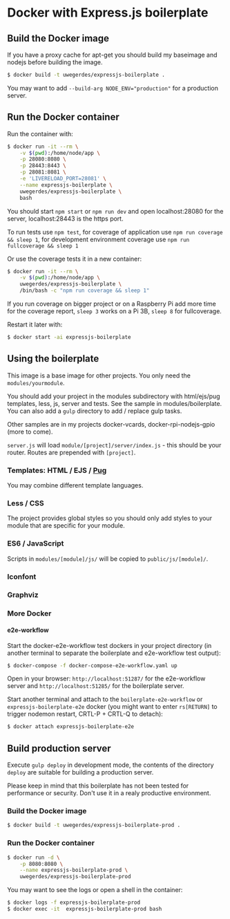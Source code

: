 # Docker with Express.js boilerplate

## Build the Docker image

If you have a proxy cache for apt-get you should build my baseimage and nodejs before building the image.

```bash
$ docker build -t uwegerdes/expressjs-boilerplate .
```

You may want to add `--build-arg NODE_ENV="production"` for a production server.

## Run the Docker container

Run the container with:

```bash
$ docker run -it --rm \
	-v $(pwd):/home/node/app \
	-p 28080:8080 \
	-p 28443:8443 \
	-p 28081:8081 \
	-e 'LIVERELOAD_PORT=28081' \
	--name expressjs-boilerplate \
	uwegerdes/expressjs-boilerplate \
	bash
```

You should start `npm start` or `npm run dev` and open localhost:28080 for the server, localhost:28443 is the https port.

To run tests use `npm test`, for coverage of application use `npm run coverage && sleep 1`, for development environment coverage use `npm run fullcoverage && sleep 1`

Or use the coverage tests it in a new container:

```bash
$ docker run -it --rm \
	-v $(pwd):/home/node/app \
	uwegerdes/expressjs-boilerplate \
	/bin/bash -c "npm run coverage && sleep 1"
```

If you run coverage on bigger project or on a Raspberry Pi add more time for the coverage report, `sleep 3` works on a Pi 3B, `sleep 8` for fullcoverage.

Restart it later with:

```bash
$ docker start -ai expressjs-boilerplate
```

## Using the boilerplate

This image is a base image for other projects. You only need the `modules/yourmodule`.

You should add your project in the modules subdirectory with html/ejs/pug templates, less, js, server and tests. See the sample in modules/boilerplate. You can also add a `gulp` directory to add / replace gulp tasks.

Other samples are in my projects docker-vcards, docker-rpi-nodejs-gpio (more to come).

`server.js` will load `module/[project]/server/index.js` - this should be your router. Routes are prepended with `[project]`.

### Templates: HTML / EJS / [Pug](https://pugjs.org/)

You may combine different template languages.

### Less / CSS

The project provides global styles so you should only add styles to your module that are specific for your module.

### ES6 / JavaScript

Scripts in `modules/[module]/js/` will be copied to `public/js/[module]/`.

### Iconfont

### Graphviz

### More Docker

#### e2e-workflow

Start the docker-e2e-workflow test dockers in your project directory (in another terminal to separate the boilerplate and e2e-workflow test output):

```bash
$ docker-compose -f docker-compose-e2e-workflow.yaml up
```

Open in your browser: `http://localhost:51287/` for the e2e-workflow server and `http://localhost:51285/` for the boilerplate server.

Start another terminal and attach to the `boilerplate-e2e-workflow` or `expressjs-boilerplate-e2e` docker (you might want to enter `rs[RETURN]` to trigger nodemon restart, CRTL-P + CRTL-Q to detach):

```bash
$ docker attach expressjs-boilerplate-e2e
```
## Build production server

Execute `gulp deploy` in development mode, the contents of the directory `deploy` are suitable for building a production server.

Please keep in mind that this boilerplate has not been tested for performance or security. Don't use it in a realy productive environment.

### Build the Docker image

```bash
$ docker build -t uwegerdes/expressjs-boilerplate-prod .
```

### Run the Docker container

```bash
$ docker run -d \
	-p 8080:8080 \
	--name expressjs-boilerplate-prod \
	uwegerdes/expressjs-boilerplate-prod
```

You may want to see the logs or open a shell in the container:

```bash
$ docker logs -f expressjs-boilerplate-prod
$ docker exec -it  expressjs-boilerplate-prod bash
```
